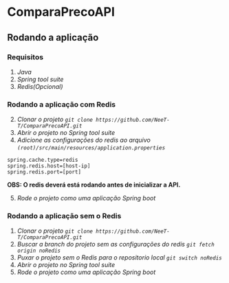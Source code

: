 # ComparaPrecoAPI

## Rodando a aplicação

### Requisitos
1. *Java*
2. *Spring tool suite*
3. *Redis(Opcional)*

### Rodando a aplicação com Redis

2. *Clonar o projeto `git clone https://github.com/NeeT-T/ComparaPrecoAPI.git`*
3. *Abrir o projeto no Spring tool suite*
4. *Adicione as configurações do redis ao arquivo `(root)/src/main/resources/application.properties`*
```
spring.cache.type=redis
spring.redis.host=[host-ip]
spring.redis.port=[port]
```
**OBS: O redis deverá está rodando antes de inicializar a API.**

5. *Rode o projeto como uma aplicação Spring boot*

### Rodando a aplicação sem o Redis

1. *Clonar o projeto `git clone https://github.com/NeeT-T/ComparaPrecoAPI.git`*
2. *Buscar a branch do projeto sem as configurações do redis `git fetch origin noRedis`*
3. *Puxar o projeto sem o Redis para o repositorio local `git switch noRedis`*
4. *Abrir o projeto no Spring tool suite*
5. *Rode o projeto como uma aplicação Spring boot*
